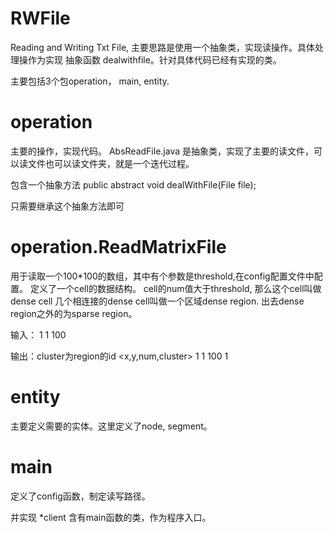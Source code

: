 RWFile
======

Reading and Writing Txt File, 主要思路是使用一个抽象类，实现读操作。具体处理操作为实现 抽象函数 dealwithfile。针对具体代码已经有实现的类。

主要包括3个包operation， main, entity.

operation
=======
主要的操作，实现代码。
AbsReadFile.java 是抽象类，实现了主要的读文件，可以读文件也可以读文件夹，就是一个迭代过程。

包含一个抽象方法 public abstract void dealWithFile(File file);

只需要继承这个抽象方法即可

operation.ReadMatrixFile
=========================
用于读取一个100*100的数组，其中有个参数是threshold,在config配置文件中配置。
定义了一个cell的数据结构。
cell的num值大于threshold, 那么这个cell叫做dense cell
几个相连接的dense cell叫做一个区域dense region.
出去dense region之外的为sparse region。

输入：
<x y num>
1 1 100

输出：cluster为region的id
<x,y,num,cluster>
1 1 100 1

entity
=======
主要定义需要的实体。这里定义了node, segment。

main
======
定义了config函数，制定读写路径。

并实现 *client 含有main函数的类，作为程序入口。


